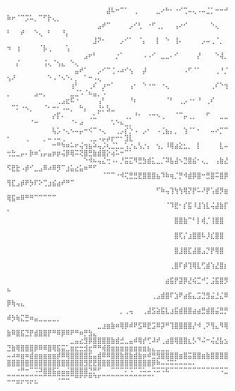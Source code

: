 ⠀⠀⠀⠀⠀⠀⠀⠀⠀⠀⠀⠀⠀⠀⠀⠀⠀⠀⠀⠀⠀⠀⣼⠧⠒⠉⠁⠀⢀⠀⠀⠀⠀⣀⠔⠓⠂⠐⠊⢉⠤⢄⠠⠤⣈⡁⠒⠒⠚⠷⠖⠈⠉⡩⠥⡀⠉⠋⡗⢄⡀⠀⠀⠀⠀⠀⠀⠀⠀⠀⠀⠀⠀⠀⠀⠀⠀⠀⠀⠀⠀⠀⠀⠀⠀⠀⠀⠀⠀⠀⠀
⠀⠀⠀⠀⠀⠀⠀⠀⠀⠀⠀⠀⠀⠀⠀⠀⠀⠀⠀⠀⣠⠞⠉⠀⠀⠀⠀⡠⠊⢃⠀⠐⠋⢀⡀⠀⠀⢠⠔⠊⠀⠀⠀⠀⠀⠑⢄⠀⠀⠃⠀⠀⠞⠀⠀⠑⢄⠀⠃⠀⠀⠘⡄⠀⠀⠀⠀⠀⠀⠀⠀⠀⠀⠀⠀⠀⠀⠀⠀⠀⠀⠀⠀⠀⠀⠀⠀⠀⠀⠀⠀
⠀⠀⠀⠀⠀⠀⠀⠀⠀⠀⠀⠀⠀⠀⠀⠀⠀⠀⠀⣸⠝⠂⠀⠀⠀⡠⠊⠁⠀⠈⡄⠀⠀⡇⠀⠑⠀⢸⠄⠀⠀⠀⠀⡠⠤⢀⠈⡀⠀⠲⠀⢰⠀⠀⠀⠀⠈⡧⢀⠀⠀⠀⢡⠀⠀⠀⠀⠀⠀⠀⠀⠀⠀⠀⠀⠀⠀⠀⠀⠀⠀⠀⠀⠀⠀⠀⠀⠀⠀⠀⠀
⠀⠀⠀⠀⠀⠀⠀⠀⠀⠀⠀⠀⠀⠀⠀⠀⠀⣠⠖⠃⠀⠀⠀⠀⡐⠁⠀⠀⠀⠀⠠⠠⠊⠀⣀⣀⠄⠊⠀⠀⠀⠀⡜⠀⠀⠀⠑⢼⡀⠀⠀⡌⠀⠀⠀⠀⠀⢨⢄⠈⢢⣄⠀⠑⢄⠀⠀⠀⠀⠀⠀⠀⠀⠀⠀⠀⠀⠀⠀⠀⠀⠀⠀⠀⠀⠀⠀⠀⠀⠀⠀
⠀⠀⠀⠀⠀⠀⠀⠀⠀⠀⠀⠀⠀⠀⠀⣤⠞⠁⠀⠀⡠⠊⠉⢈⠠⠴⠊⢢⠀⠀⡼⠀⠀⠀⠀⠀⠀⠀⠀⠠⠋⠈⠁⠀⠀⠀⢀⠘⡈⢢⠜⠀⠀⠀⠀⠀⠀⠀⠑⠠⠈⠢⠑⠄⡀⠀⠁⠒⠠⢄⠀⠀⠀⠀⠀⠀⠀⠀⠀⠀⠀⠀⠀⠀⠀⠀⠀⠀⠀⠀⠀
⠀⠀⠀⠀⠀⠀⠀⠀⠀⠀⠀⠀⠀⠀⢰⠃⠀⠀⢀⠎⠀⡰⠒⠁⠀⠀⠀⢠⠂⠀⠑⠐⠒⠀⠐⢄⠀⠀⠀⠀⠀⠀⠀⠀⠀⢀⠎⠑⢲⡀⠀⠀⠀⠀⠀⣠⠤⡀⠀⠀⠀⠀⠀⣀⣈⠡⠈⠦⣤⡀⠡⠀⠀⠀⠀⠀⠀⠀⠀⠀⠀⠀⠀⠀⠀⠀⠀⠀⠀⠀⠀
⠀⠀⠀⠀⠀⠀⠀⠀⠀⠀⠀⢀⣠⣖⠯⠐⠀⠀⠀⠀⢠⠃⠀⠀⠀⠀⠀⠘⠆⠀⠀⠀⠀⠀⠀⠈⠃⠀⢀⡠⠐⠂⠘⠀⢀⠎⠀⠀⠀⠀⠉⠅⠐⠢⡀⠀⠀⠈⠂⠒⠂⠠⠤⡀⠀⠓⡄⠀⠀⣘⡂⣣⣀⠀⠀⠀⠀⠀⠀⠀⠀⠀⠀⠀⠀⠀⠀⠀⠀⠀⠀
⠀⠀⠀⠀⠀⠀⠀⠀⠀⠀⡔⡏⠄⠀⠀⠀⠀⠀⢀⣂⠁⠀⠀⠀⠀⠀⢀⡀⠘⠂⠀⠐⠒⠢⢀⠀⠀⠈⠉⡤⢀⡀⠀⠀⠋⠀⠀⣀⣀⠀⠀⠀⠀⠀⠈⠒⠀⠀⠀⠀⠀⠀⠀⠈⠂⠴⠀⠀⠀⠀⠀⠀⠡⠑⠦⣀⡀⠀⠀⠀⠀⠀⠀⠀⠀⠀⠀⠀⠀⠀⠀
⠀⠀⠀⠀⠀⠀⠀⠀⠀⠀⢧⡡⠐⢄⠢⠤⡤⠒⠪⠉⠐⢄⠀⠀⢀⡠⡎⡑⠠⠀⡠⠂⠀⠠⢈⣦⡄⡀⠀⢱⠈⠁⠂⠀⠀⠤⠔⡉⠉⠂⠀⠀⠀⢀⠀⠀⠀⡀⠤⠠⠤⢀⠀⠀⠀⠀⠀⢀⣀⠠⡤⡴⡖⠒⠂⣹⣇⠀⠀⠀⠀⠀⠀⠀⠀⠀⠀⠀⠀⠀⠀
⠀⠀⠀⠀⠀⠀⠀⠀⠀⠀⠒⠛⠳⠶⠥⠖⢬⢲⣦⠵⢤⡨⢆⣈⣁⣀⢡⡐⣄⢣⡐⡄⠀⢢⡀⠸⢿⣴⣕⣂⡀⠀⡇⠀⠀⠀⠀⣇⠤⢒⣓⣀⡤⠄⡷⠶⢡⡤⣤⡶⡶⢬⡿⢿⠭⢝⣿⣛⣷⣾⣿⡕⢴⠥⠒⠉⠁⠀⠀⠀⠀⠀⠀⠀⠀⠀⠀⠀⠀⠀⠀
⠀⠀⠀⠀⠀⠀⠀⠀⠀⠀⠀⠀⠀⠀⠀⠀⠀⠑⠺⠦⢤⣌⢒⠠⠄⡘⣭⣍⠻⣛⣳⣾⣅⣀⡈⠽⣧⣼⠢⣙⣿⣮⠂⢄⡀⠀⢠⣷⣜⠫⣟⣗⠠⡾⠊⣀⣠⠿⠴⠿⡻⠉⣰⣥⣔⣥⠶⠛⠋⠀⠀⠀⠀⠀⠀⠀⠀⠀⠀⠀⠀⠀⠀⠀⠀⠀⠀⠀⠀⠀⠀
⠀⠀⠀⠀⠀⠀⠀⠀⠀⠀⠀⠀⠀⠀⠀⠀⠀⠀⠀⠀⠀⠈⠉⠉⠐⠺⢍⣛⣛⣟⣿⣿⣿⣦⠹⠷⢶⡈⡛⠺⣾⡿⣿⠒⣛⣿⠭⣿⡿⢻⣏⣠⡾⠟⡳⠏⠕⢉⣰⣮⣴⠞⠛⠉⠀⠀⠀⠀⠀⠀⠀⠀⠀⠀⠀⠀⠀⠀⠀⠀⠀⠀⠀⠀⠀⠀⠀⠀⠀⠀⠀
⠀⠀⠀⠀⠀⠀⠀⠀⠀⠀⠀⠀⠀⠀⠀⠀⠀⠀⠀⠀⠀⠀⠀⠀⠀⠀⠀⠀⠀⠀⠀⠀⠀⠋⠷⢤⢹⢳⢳⢿⡝⡟⠥⠜⡟⢡⣾⡻⣶⢿⣯⠶⠿⠛⠛⠉⠉⠉⠉⠉⠀⠀⠀⠀⠀⠀⠀⠀⠀⠀⠀⠀⠀⠀⠀⠀⠀⠀⠀⠀⠀⠀⠀⠀⠀⠀⠀⠀⠀⠀⠀
⠀⠀⠀⠀⠀⠀⠀⠀⠀⠀⠀⠀⠀⠀⠀⠀⠀⠀⠀⠀⠀⠀⠀⠀⠀⠀⠀⠀⠀⠀⠀⠀⠀⠀⠀⠈⠹⣟⠂⡎⣯⠸⣸⢱⣇⢬⣼⣷⡏⠁⠀⠀⠀⠀⠀⠀⠀⠀⠀⠀⠀⠀⠀⠀⠀⠀⠀⠀⠀⠀⠀⠀⠀⠀⠀⠀⠀⠀⠀⠀⠀⠀⠀⠀⠀⠀⠀⠀⠀⠀⠀
⠀⠀⠀⠀⠀⠀⠀⠀⠀⠀⠀⠀⠀⠀⠀⠀⠀⠀⠀⠀⠀⠀⠀⠀⠀⠀⠀⠀⠀⠀⠀⠀⠀⠀⠀⠀⠀⣿⣿⣷⠉⠃⡇⢾⡈⢸⣿⣿⠀⠀⠀⠀⠀⠀⠀⠀⠀⠀⠀⠀⠀⠀⠀⠀⠀⠀⠀⠀⠀⠀⠀⠀⠀⠀⠀⠀⠀⠀⠀⠀⠀⠀⠀⠀⠀⠀⠀⠀⠀⠀⠀
⠀⠀⠀⠀⠀⠀⠀⠀⠀⠀⠀⠀⠀⠀⠀⠀⠀⠀⠀⠀⠀⠀⠀⠀⠀⠀⠀⠀⠀⠀⠀⠀⠀⠀⠀⠀⠀⣿⢏⡌⣰⣿⣿⠧⡸⣎⣿⣿⠀⠀⠀⠀⠀⠀⠀⠀⠀⠀⠀⠀⠀⠀⠀⠀⠀⠀⠀⠀⠀⠀⠀⠀⠀⠀⠀⠀⠀⠀⠀⠀⠀⠀⠀⠀⠀⠀⠀⠀⠀⠀⠀
⠀⠀⠀⠀⠀⠀⠀⠀⠀⠀⠀⠀⠀⠀⠀⠀⠀⠀⠀⠀⠀⠀⠀⠀⠀⠀⠀⠀⠀⠀⠀⠀⠀⠀⠀⠀⠀⣿⣸⣿⣏⣼⣿⣠⡙⡟⢿⣿⠀⠀⠀⠀⠀⠀⠀⠀⠀⠀⠀⠀⠀⠀⠀⠀⠀⠀⠀⠀⠀⠀⠀⠀⠀⠀⠀⠀⠀⠀⠀⠀⠀⠀⠀⠀⠀⠀⠀⠀⠀⠀⠀
⠀⠀⠀⠀⠀⠀⠀⠀⠀⠀⠀⠀⠀⠀⠀⠀⠀⠀⠀⠀⠀⠀⠀⠀⠀⠀⠀⠀⠀⠀⠀⠀⠀⠀⠀⠀⢀⣿⠏⡾⢹⢿⣇⢋⣾⢱⣜⣿⡆⠀⠀⠀⠀⠀⠀⠀⠀⠀⠀⠀⠀⠀⠀⠀⠀⠀⠀⠀⠀⠀⠀⠀⠀⠀⠀⠀⠀⠀⠀⠀⠀⠀⠀⠀⠀⠀⠀⠀⠀⠀⠀
⠀⠀⠀⠀⠀⠀⠀⠀⠀⠀⠀⠀⠀⠀⠀⠀⠀⠀⠀⠀⠀⠀⠀⠀⠀⠀⠀⠀⠀⠀⠀⠀⠀⠀⠀⣴⣯⡟⣽⡿⣜⢮⣉⠚⡁⣨⣯⣿⡻⣄⠀⠀⠀⠀⠀⠀⠀⠀⠀⠀⠀⠀⠀⠀⠀⠀⠀⠀⠀⠀⠀⠀⠀⠀⠀⠀⠀⠀⠀⠀⠀⠀⠀⠀⠀⠀⠀⠀⠀⠀⠀
⠀⠀⠀⠀⠀⠀⠀⠀⠀⠀⠀⠀⠀⠀⠀⠀⠀⠀⠀⠀⠀⠀⠀⠀⠀⠀⠀⠀⠀⠀⠀⠀⢀⣠⣾⣿⠏⣱⠟⣴⣯⣄⣩⣙⣻⣬⣘⣌⠿⡿⢷⢤⣄⠀⠀⠀⠀⠀⠀⠀⠀⠀⠀⠀⠀⠀⠀⠀⠀⠀⠀⠀⠀⠀⠀⠀⠀⠀⠀⠀⠀⠀⠀⠀⠀⠀⠀⠀⠀⠀⠀
⠀⠀⠀⠀⠀⠀⠀⠀⠀⠀⠀⠀⠀⠀⠀⠀⠀⠀⠀⠀⠀⠀⠀⠀⠀⡀⢀⢤⠀⠀⢀⣼⣫⣵⣯⣇⣰⣯⣾⣿⣿⣴⣴⣛⣾⣿⣬⣛⡛⠾⡳⢷⣍⣛⠶⣤⣀⣀⣀⣀⡀⠀⠀⠀⠀⠀⠀⠀⠀⠀⠀⠀⠀⠀⠀⠀⠀⠀⠀⠀⠀⠀⠀⠀⠀⠀⠀⠀⠀⠀⠀
⠀⠀⠀⠀⠀⠀⠀⠀⠀⠀⠀⠀⠀⠀⠀⠀⠀⠀⠀⠀⣀⣰⣶⣷⠶⢿⡿⠾⠟⣫⠿⣟⣩⠿⡽⠛⢹⣿⣿⣿⣿⡜⠺⢀⠝⢻⣄⠻⢿⣷⠿⣿⣯⣙⡟⣾⣿⣿⡟⠛⠿⡿⠿⠟⠛⠶⡛⣳⣄⠀⠀⠀⠀⠀⠀⠀⠀⠀⠀⠀⠀⠀⠀⠀⠀⠀⠀⠀⠀⠀⠀
⠀⠀⠀⠀⠀⠀⠀⠀⠀⠀⠀⠀⠀⠀⣀⣤⣔⣻⡿⣿⣿⣿⣿⣷⣾⣚⣀⣤⠾⢿⡞⢋⠼⠞⢀⣴⣿⢿⣿⣿⣆⡣⠙⠬⠒⢬⣜⣧⣢⣙⣷⢿⣿⣿⣿⡿⠿⠿⣿⢿⣯⣭⣁⣶⣖⣒⣺⣖⠛⠛⢾⣿⣶⣶⣶⣶⣶⣶⣶⣶⣦⣄⣀⣀⣀⠀⠀⠀⠀⠀⠀
⠤⠴⠶⣶⠶⣾⣶⣶⣶⣶⣶⡾⠿⢿⣿⣿⣿⣿⣯⣤⣾⠿⠿⣿⣿⣷⣿⣷⣾⣷⡶⠾⣛⣻⣿⣿⣿⣿⣶⣿⣭⣿⣿⣶⣷⣿⣿⣿⣿⣿⣿⣿⣿⣿⣿⣿⣿⣿⣿⣿⣿⣿⣿⣿⣿⣿⣻⣟⣟⣿⣿⣿⣿⣿⣿⣿⣿⣿⣿⣿⣿⡿⠷⠤⠬⠭⠥⠤⠤⠤⠄
⠀⠀⠐⠛⠒⠉⠩⠽⣿⣿⣯⣥⣤⣬⣿⣿⣿⣿⣙⡛⠋⠀⠀⠉⠉⠉⠍⠩⠉⠩⠥⠤⠩⠭⠩⠯⠉⠉⠉⠉⠉⠉⠉⠉⠉⠉⠉⠩⣉⣉⣉⣉⣉⣉⣉⡉⠉⠉⠉⠉⠩⠭⠭⠉⠛⠋⠋⠛⠙⠋⠉⠉⠉⠉⠉⠉⠉⠉⠉⠉⠉⠁⠀⠀⠀⠀⠀⠀⠀⠀⠀
⠀⠀⠉⠁⠈⠁⠉⠀⠀⠀⠀⠀⠀⠀⠀⠀⠀⠀⠀⠀⠀⠀⠀⠀⠀⠀⠀⠀⠀⠀⠀⠀⠀⠀⠀⠀⠀⠀⠀⠀⠀⠀⠀⠀⠀⠀⠀⠀⠀⠀⠀⠀⠀⠀⠀⠀⠀⠀⠀⠀⠀⠀⠀⠀⠀⠀⠀⠀⠀⠀⠀⠀⠀⠀⠀⠀⠀⠀⠀⠀⠀⠀⠀⠀⠀⠀⠀⠀⠀⠀⠀
